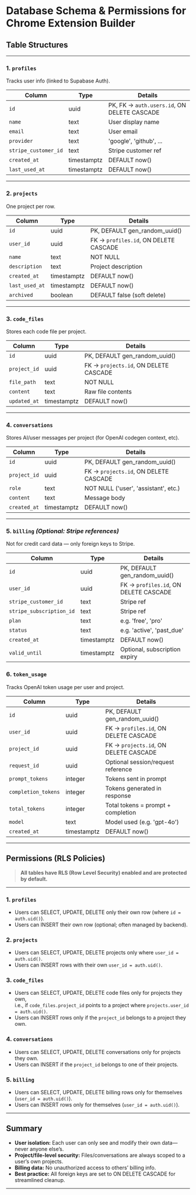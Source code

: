 # Database Schema & Permissions for Chrome Extension Builder

## Table Structures

---

### 1. `profiles`
Tracks user info (linked to Supabase Auth).

| Column              | Type         | Details                                        |
|---------------------|--------------|------------------------------------------------|
| `id`                | uuid         | PK, FK → `auth.users.id`, ON DELETE CASCADE    |
| `name`              | text         | User display name                              |
| `email`             | text         | User email                                     |
| `provider`          | text         | 'google', 'github', ...                        |
| `stripe_customer_id`| text         | Stripe customer ref                            |
| `created_at`        | timestamptz  | DEFAULT now()                                  |
| `last_used_at`      | timestamptz  | DEFAULT now()                                  |

---

### 2. `projects`
One project per row.

| Column          | Type         | Details                                  |
|-----------------|--------------|------------------------------------------|
| `id`            | uuid         | PK, DEFAULT gen_random_uuid()            |
| `user_id`       | uuid         | FK → `profiles.id`, ON DELETE CASCADE    |
| `name`          | text         | NOT NULL                                 |
| `description`   | text         | Project description                      |
| `created_at`    | timestamptz  | DEFAULT now()                            |
| `last_used_at`  | timestamptz  | DEFAULT now()                            |
| `archived`      | boolean      | DEFAULT false (soft delete)              |

---

### 3. `code_files`
Stores each code file per project.

| Column        | Type         | Details                                  |
|---------------|--------------|------------------------------------------|
| `id`          | uuid         | PK, DEFAULT gen_random_uuid()            |
| `project_id`  | uuid         | FK → `projects.id`, ON DELETE CASCADE    |
| `file_path`   | text         | NOT NULL                                 |
| `content`     | text         | Raw file contents                        |
| `updated_at`  | timestamptz  | DEFAULT now()                            |

---

### 4. `conversations`
Stores AI/user messages per project (for OpenAI codegen context, etc).

| Column        | Type         | Details                                   |
|---------------|--------------|-------------------------------------------|
| `id`          | uuid         | PK, DEFAULT gen_random_uuid()             |
| `project_id`  | uuid         | FK → `projects.id`, ON DELETE CASCADE     |
| `role`        | text         | NOT NULL ('user', 'assistant', etc.)      |
| `content`     | text         | Message body                              |
| `created_at`  | timestamptz  | DEFAULT now()                             |

---

### 5. `billing` *(Optional: Stripe references)*
Not for credit card data — only foreign keys to Stripe.

| Column                | Type         | Details                                      |
|-----------------------|--------------|----------------------------------------------|
| `id`                  | uuid         | PK, DEFAULT gen_random_uuid()                |
| `user_id`             | uuid         | FK → `profiles.id`, ON DELETE CASCADE        |
| `stripe_customer_id`  | text         | Stripe ref                                   |
| `stripe_subscription_id`| text       | Stripe ref                                   |
| `plan`                | text         | e.g. 'free', 'pro'                           |
| `status`              | text         | e.g. 'active', 'past_due'                    |
| `created_at`          | timestamptz  | DEFAULT now()                                |
| `valid_until`         | timestamptz  | Optional, subscription expiry                |

### 6. `token_usage`
Tracks OpenAI token usage per user and project.

| Column            | Type         | Details                                           |
|-------------------|--------------|---------------------------------------------------|
| `id`              | uuid         | PK, DEFAULT gen_random_uuid()                    |
| `user_id`         | uuid         | FK → `profiles.id`, ON DELETE CASCADE            |
| `project_id`      | uuid         | FK → `projects.id`, ON DELETE CASCADE            |
| `request_id`      | uuid         | Optional session/request reference               |
| `prompt_tokens`   | integer      | Tokens sent in prompt                            |
| `completion_tokens`| integer     | Tokens generated in response                     |
| `total_tokens`    | integer      | Total tokens = prompt + completion               |
| `model`           | text         | Model used (e.g. 'gpt-4o')                        |
| `created_at`      | timestamptz  | DEFAULT now()                                    |


---

## Permissions (RLS Policies)

> **All tables have RLS (Row Level Security) enabled and are protected by default.**

---

### 1. `profiles`

- Users can SELECT, UPDATE, DELETE only their own row (where `id = auth.uid()`).
- Users can INSERT their own row (optional; often managed by backend).

### 2. `projects`

- Users can SELECT, UPDATE, DELETE projects only where `user_id = auth.uid()`.
- Users can INSERT rows with their own `user_id = auth.uid()`.

### 3. `code_files`

- Users can SELECT, UPDATE, DELETE code files only for projects they own,  
  i.e., if `code_files.project_id` points to a project where `projects.user_id = auth.uid()`.
- Users can INSERT rows only if the `project_id` belongs to a project they own.

### 4. `conversations`

- Users can SELECT, UPDATE, DELETE conversations only for projects they own.
- Users can INSERT if the `project_id` belongs to one of their projects.

### 5. `billing`

- Users can SELECT, UPDATE, DELETE billing rows only for themselves (`user_id = auth.uid()`).
- Users can INSERT rows only for themselves (`user_id = auth.uid()`).

---

## Summary

- **User isolation:** Each user can only see and modify their own data—never anyone else’s.
- **Project/file-level security:** Files/conversations are always scoped to a user’s own projects.
- **Billing data:** No unauthorized access to others’ billing info.
- **Best practice:** All foreign keys are set to ON DELETE CASCADE for streamlined cleanup.

---

